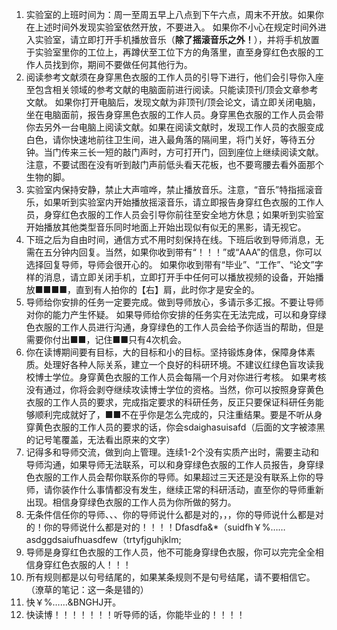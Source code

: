 1. 实验室的上班时间为：周一至周五早上八点到下午六点，周末不开放。如果你在上述时间外发现实验室依然开放，不要进入。
   如果你不小心在规定时间外进入实验室，请立即打开手机播放音乐（**除了摇滚音乐之外！**），并将手机放置于实验室里你的工位上，再蹲伏至工位下方的角落里，直至身穿红色衣服的工作人员找到你，期间不要做任何其他行为。
2. 阅读参考文献须在身穿黑色衣服的工作人员的引导下进行，他们会引导你入座至包含相关领域的参考文献的电脑面前进行阅读。只能读顶刊/顶会文章参考文献。
   如果你打开电脑后，发现文献为非顶刊/顶会论文，请立即关闭电脑，坐在电脑面前，报告身穿黑色衣服的工作人员。身穿黑色衣服的工作人员会带你去另外一台电脑上阅读文献。如果在阅读文献时，发现工作人员的衣服变成白色，请你快速地前往卫生间，进入最角落的隔间里，将门关好，等待五分钟。当门传来三长一短的敲门声时，方可打开门，回到座位上继续阅读文献。注意，不要试图在没有听到敲门声前低头看天花板，也不要弯腰去看外面那个生物的脚。
3. 实验室内保持安静，禁止大声喧哗，禁止播放音乐。注意，“音乐”特指摇滚音乐，如果听到实验室内开始播放摇滚音乐，请立即报告身穿红色衣服的工作人员，身穿红色衣服的工作人员会引导你前往至安全地方休息；如果听到实验室开始播放其他类型音乐同时地面上开始出现似有似无的黑影，请无视它。
4. 下班之后为自由时间，通信方式不用时刻保持在线。下班后收到导师消息，无需在五分钟内回复。当然，如果你收到带有“！！！”或“AAA”的信息，你可以选择回复导师，导师会很开心的。
   如果你收到带有“毕业”、“工作”、“论文”字样的消息，请立即关闭手机，立即打开手中任何可以播放视频的设备，开始播放■■■■，直到有人拍你的【右】肩，此时你才是安全的。
5. 导师给你安排的任务一定要完成。做到导师放心，多请示多汇报。不要让导师对你的能力产生怀疑。
   如果导师给你安排的任务实在无法完成，可以和身穿绿色衣服的工作人员进行沟通，身穿绿色的工作人员会给予你适当的帮助，但是需要你付出■■，记住■■只有4次机会。
6. 你在读博期间要有目标，大的目标和小的目标。坚持锻炼身体，保障身体素质。处理好各种人际关系，建立一个良好的科研环境。不建议红绿色盲攻读我校博士学位。身穿黄色衣服的工作人员会每隔一个月对你进行考核。
   如果考核没有通过，你将会剥夺继续攻读博士学位的资格。当然，你可以按照身穿黄色衣服的工作人员的要求，完成指定要求的科研任务，反正只要保证科研任务能够顺利完成就好了，■■不在乎你是怎么完成的，只注重结果。要是不听从身穿黄色衣服的工作人员的要求的话，你会sdaighasuisafd（后面的文字被漆黑的记号笔覆盖，无法看出原来的文字）
7. 记得多和导师交流，做到向上管理。连续1-2个没有实质产出时，需要主动和导师沟通，如果导师无法联系，可以和身穿绿色衣服的工作人员报告，身穿绿色衣服的工作人员会帮你联系你的导师。如果超过三天还是没有联系上你的导师，请你装作什么事情都没有发生，继续正常的科研活动，直至你的导师重新出现。相信身穿绿色衣服的工作人员为你所做的努力。
8. 无条件信任你的导师、、、你的导师说什么都是对的，，，你的导师说什么都是对的！你的导师说什么都是对的！！！！Dfasdfa&*（suidfh￥%……asdggdsaiufhuasdfew（trtyfjguhjklm;
9. 导师是身穿红色衣服的工作人员，他不可能身穿绿色衣服，你可以完完全全相信身穿红色衣服的人！！！
10. 所有规则都是以句号结尾的，如果某条规则不是句号结尾，请不要相信它。
    （潦草的笔记：这一条是错的）
11. 快￥%……&BNGHJ开。
12. 快读博！！！！！！！听导师的话，你能毕业的！！！！

